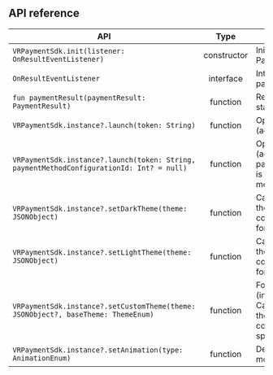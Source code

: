 ## API reference

| API | Type | Description |
| --- | :-: | --- |
| `VRPaymentSdk.init(listener: OnResultEventListener)` | constructor | Initialization of SDK. Both Parameters are required! |
| `OnResultEventListener` | interface | Interface for handling post-payment events `paymentResult` |
| `fun paymentResult(paymentResult: PaymentResult)` | function | Result handler for transaction state |
| `VRPaymentSdk.instance?.launch(token: String)` | function | Opening payment dialog (activity) |
| `VRPaymentSdk.instance?.launch(token: String, paymentMethodConfigurationId: Int? = null)` | function | Opening payment dialog (activity), paymentMethodConfigurationId is numeric name of payment method or can be null |
| `VRPaymentSdk.instance?.setDarkTheme(theme: JSONObject)` | function | Can override the whole dark theme or just some specific color. All colors are in json format |
| `VRPaymentSdk.instance?.setLightTheme(theme: JSONObject)` | function | Can override the whole light theme or just some specific color. All colors are in json format |
| `VRPaymentSdk.instance?.setCustomTheme(theme: JSONObject?, baseTheme: ThemeEnum)` | function | Force to use only this theme (independent on user's setup). Can override default light/dark theme and force to use it or completely replace all or specific colors |
| `VRPaymentSdk.instance?.setAnimation(type: AnimationEnum)` | function | Defining type of animation for moving between the pages |
